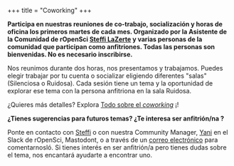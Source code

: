 \+++
title = "Coworking"
\+++

**Participa en nuestras reuniones de co-trabajo, socialización y horas de oficina los primeros martes de cada mes.
Organizado por la Asistente de la Comunidad de rOpenSci [Steffi LaZerte](/author/steffi-lazerte) y varias personas de la comunidad que participan como anfitriones.
Todas las personas son bienvenidas.
No es necesario inscribirse.**

Nos reunimos durante dos horas, nos presentamos y trabajamos. Puedes elegir
trabajar por tu cuenta o socializar eligiendo diferentes "salas" (Silenciosa o Ruidosa).
Cada sesión tiene un tema y la oportunidad de explorar ese tema con la persona 
anfitriona en la sala Ruidosa.

¿Quieres más detalles? Explora [Todo sobre el _coworking_](/blog/2023/06/21/coworking/) ¡!

**¿Tienes sugerencias para futuros temas? ¿Te interesa ser anfitrión/na ?**

Ponte en contacto con [Steffi](/author/steffi-lazerte) o con nuestra Community Manager, [Yani](/author/yanina-bellini-saibene) en el Slack de rOpenSci, Mastodont, o a través de un [correo electrónico](yabellini@ropensci.org) para comentarnosló.
Si tienes interés en ser anfitrión/a pero tienes dudas sobre el tema, nos encantará
ayudarte a encontrar uno.


